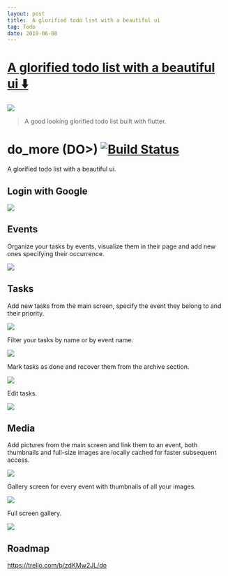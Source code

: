 ```yaml
---
layout: post
title:  A glorified todo list with a beautiful ui
tag: Todo
date: 2019-06-08
---
```


# [A glorified todo list with a beautiful ui ️⬇️ ](http://github.com/AYM1607/do_more)  

![](https://flutterawesome.com/content/images/2019/06/do_more.jpg)
 
> A good looking glorified todo list built with flutter.

 
# do_more (DO>) [![Build Status](https://raw.githubusercontent.com/AYM1607/do_more/master/https://app.bitrise.io/app/11d283a1ca8ed38e/status.svg?token=rbZPQaJTLG1lyzb9cqGQCg)](https://app.bitrise.io/app/11d283a1ca8ed38e)

A glorified todo list with a beautiful ui.

## Login with Google
![](https://raw.githubusercontent.com/AYM1607/do_more/master/https://j.gifs.com/QnO9J5.gif)

## Events
Organize your tasks by events, visualize them in their page and add new ones specifying their occurrence.

![](https://raw.githubusercontent.com/AYM1607/do_more/master/https://j.gifs.com/ANm3qj.gif)

## Tasks
Add new tasks from the main screen, specify the event they belong to and their priority.

![](https://raw.githubusercontent.com/AYM1607/do_more/master/https://j.gifs.com/Mw9381.gif)

Filter your tasks by name or by event name.

![](https://raw.githubusercontent.com/AYM1607/do_more/master/https://j.gifs.com/QnO9W5.gif)

Mark tasks as done and recover them from the archive section.

![](https://raw.githubusercontent.com/AYM1607/do_more/master/https://j.gifs.com/k8oqRv.gif)

Edit tasks.

![](https://raw.githubusercontent.com/AYM1607/do_more/master/https://j.gifs.com/k8oqRJ.gif)

## Media
Add pictures from the main screen and link them to an event, both thumbnails and full-size images are locally cached for faster subsequent access.

![](https://raw.githubusercontent.com/AYM1607/do_more/master/https://j.gifs.com/wVkJjr.gif)

Gallery screen for every event with thumbnails of all your images.

![](https://raw.githubusercontent.com/AYM1607/do_more/master/https://j.gifs.com/BNn3gQ.gif)

Full screen gallery.

![](https://raw.githubusercontent.com/AYM1607/do_more/master/https://j.gifs.com/OMZAJr.gif)

## Roadmap

https://trello.com/b/zdKMw2JL/do


